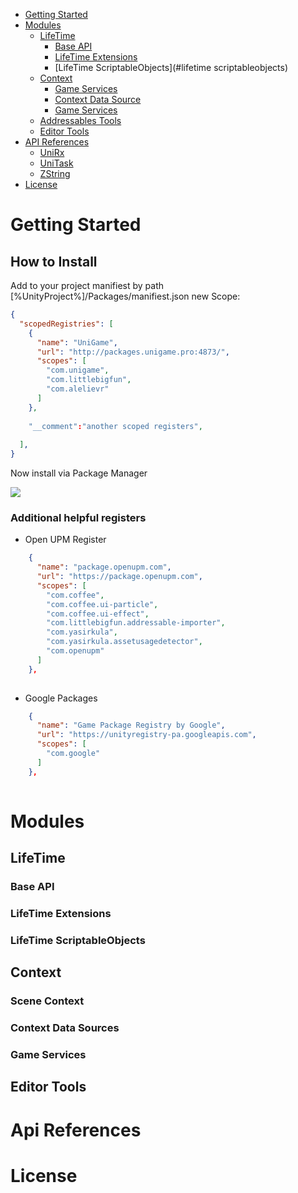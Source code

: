 - [Getting Started](#getting-started)
- [Modules](#modules)
  - [LifeTime](#lifetime) 
    - [Base API](#lifetime-api)
    - [LifeTime Extensions](#lifetime-extensions)
    - [LifeTime ScriptableObjects](#lifetime scriptableobjects)
  - [Context](#context)
    - [Game Services](#scene-context)
    - [Context Data Source](#context-data-sources)
    - [Game Services](#game-services)
  - [Addressables Tools](#addressables-tools)
  - [Editor Tools](#editor-tools)
- [API References](#api-references)
  - [UniRx](#unirx)
  - [UniTask](#unitask)
  - [ZString](#zstring)
- [License](#license)

# Getting Started

## How to Install

Add to your project manifiest by path [%UnityProject%]/Packages/manifiest.json new Scope:

```json
{
  "scopedRegistries": [
    {
      "name": "UniGame",
      "url": "http://packages.unigame.pro:4873/",
      "scopes": [
        "com.unigame",
        "com.littlebigfun",
        "com.alelievr"
      ]
    },
    
    "__comment":"another scoped registers",
    
  ],
}

```

Now install via Package Manager

![](https://github.com/UniGameTeam/UniGame.CoreModules/blob/master/Readme/Assets/package_install.png)

### Additional helpful registers

- Open UPM Register

```json
    {
      "name": "package.openupm.com",
      "url": "https://package.openupm.com",
      "scopes": [
        "com.coffee",
        "com.coffee.ui-particle",
        "com.coffee.ui-effect",
        "com.littlebigfun.addressable-importer",
        "com.yasirkula",
        "com.yasirkula.assetusagedetector",
        "com.openupm"
      ]
    },
 
```
- Google Packages

```json
    {
      "name": "Game Package Registry by Google",
      "url": "https://unityregistry-pa.googleapis.com",
      "scopes": [
        "com.google"
      ]
    },
    
```


# Modules

## LifeTime

### Base API

### LifeTime Extensions

### LifeTime ScriptableObjects

## Context

### Scene Context
### Context Data Sources
### Game Services

## Editor Tools

# Api References

# License

